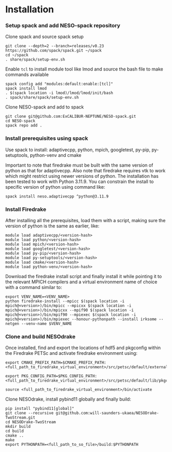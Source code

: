 # Installation 

### Setup spack and add NESO-spack repository 

Clone spack and source spack setup 
``` 
git clone --depth=2 --branch=releases/v0.23 https://github.com/spack/spack.git ~/spack 
cd ~/spack 
. share/spack/setup-env.sh 
``` 

Enable `tcl` to install module tool like lmod and source the bash file to make commands available 

``` 
spack config add "modules:default:enable:[tcl]" 
spack install lmod 
. $(spack location -i lmod)/lmod/lmod/init/bash 
. spack/share/spack/setup-env.sh 
``` 

Clone NESO-spack and add to spack 

``` 
git clone git@github.com:ExCALIBUR-NEPTUNE/NESO-spack.git 
cd NESO-spack 
spack repo add . 
``` 

### Install prerequisites using spack 

Use spack to install: adaptivecpp, python, mpich, googletest, py-pip, py-setuptools, python-venv and cmake 

Important to note that firedrake must be built with the same version of python as that for adaptivecpp. Also note that firedrake requires vtk to work which might restrict using newer versions of python. The installation has been tested to work with Python 3.11.9. You can constrain the install to specific version of python using command like: 


`spack install neso.adaptivecpp ^python@3.11.9` 

### Install Firedrake
After installing all the prerequisites, load them with a script, making sure the version of python is the same as earlier, like: 

```
module load adaptivecpp/<version-hash> 
module load python/<version-hash> 
module load mpich/<version-hash> 
module load googletest/<version-hash> 
module load py-pip/<version-hash> 
module load py-setuptools/<version-hash> 
module load cmake/<version-hash> 
module load python-venv/<version-hash>
```
Download the firedrake install script and finally install it while pointing it to the relevant MPICH compilers and a virtual environment name of choice with a command similar to:

```
export VENV_NAME=<VENV_NAME>
python firedrake-install --mpicc $(spack location -i mpich@<version>)/bin/mpicc --mpicxx $(spack location -i mpich@<version>)/bin/mpicxx --mpif90 $(spack location -i mpich@<version>)/bin/mpif90 --mpiexec $(spack location -i mpich@<version>)/bin/mpiexec --honour-pythonpath --install irksome --netgen --venv-name $VENV_NAME
```
### Clone and build NESOdrake
Once installed, find and export the locations of hdf5 and pkgconfig within the Firedrake PETSc and activate firedrake environment using:
```
export CMAKE_PREFIX_PATH=$CMAKE_PREFIX_PATH:<full_path_to_firedrake_virtual_environment>/src/petsc/default/externalpackages/hdf5<version>

export PKG_CONFIG_PATH=$PKG_CONFIG_PATH:<full_path_to_firedrake_virtual_environment>/src/petsc/default/lib/pkgconfig 

source <full_path_to_firedrake_virtual_environment>/bin/activate
```
Clone NESOdrake, install pybind11 globally and finally build:

```
pip install "pybind11[global]"
git clone --recursive git@github.com:will-saunders-ukaea/NESODrake-TwoStream.git
cd NESODrake-TwoStream
mkdir build
cd build
cmake ..
make
export PYTHONPATH=<full_path_to_so_file>/build:$PYTHONPATH
```